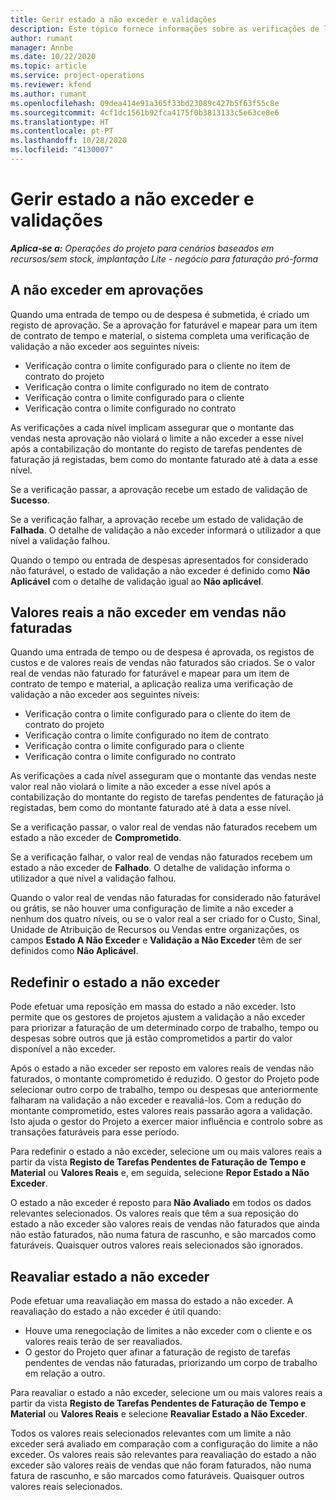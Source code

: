 ```yaml
---
title: Gerir estado a não exceder e validações
description: Este tópico fornece informações sobre as verificações de limite a não exceder realizadas no Project Operations.
author: rumant
manager: Annbe
ms.date: 10/22/2020
ms.topic: article
ms.service: project-operations
ms.reviewer: kfend
ms.author: rumant
ms.openlocfilehash: 09dea414e91a365f33bd23089c427b5f63f55c8e
ms.sourcegitcommit: 4cf1dc1561b92fca4175f0b3813133c5e63ce8e6
ms.translationtype: HT
ms.contentlocale: pt-PT
ms.lasthandoff: 10/28/2020
ms.locfileid: "4130007"
---
```

# <a name="manage-not-to-exceed-status-and-validations"></a>Gerir estado a não exceder e validações 

_**Aplica-se a:** Operações do projeto para cenários baseados em recursos/sem stock, implantação Lite - negócio para faturação pró-forma_

## <a name="not-to-exceed-on-approvals"></a>A não exceder em aprovações

Quando uma entrada de tempo ou de despesa é submetida, é criado um registo de aprovação. Se a aprovação for faturável e mapear para um item de contrato de tempo e material, o sistema completa uma verificação de validação a não exceder aos seguintes níveis:

  - Verificação contra o limite configurado para o cliente no item de contrato do projeto
  - Verificação contra o limite configurado no item de contrato
  - Verificação contra o limite configurado para o cliente
  - Verificação contra o limite configurado no contrato

As verificações a cada nível implicam assegurar que o montante das vendas nesta aprovação não violará o limite a não exceder a esse nível após a contabilização do montante do registo de tarefas pendentes de faturação já registadas, bem como do montante faturado até à data a esse nível.

Se a verificação passar, a aprovação recebe um estado de validação de **Sucesso**.

Se a verificação falhar, a aprovação recebe um estado de validação de **Falhada**. O detalhe de validação a não exceder informará o utilizador a que nível a validação falhou.

Quando o tempo ou entrada de despesas apresentados for considerado não faturável, o estado de validação a não exceder é definido como **Não Aplicável** com o detalhe de validação igual ao **Não aplicável**.

## <a name="not-to-exceed-on-unbilled-sales-actuals"></a>Valores reais a não exceder em vendas não faturadas

Quando uma entrada de tempo ou de despesa é aprovada, os registos de custos e de valores reais de vendas não faturados são criados. Se o valor real de vendas não faturado for faturável e mapear para um item de contrato de tempo e material, a aplicação realiza uma verificação de validação a não exceder aos seguintes níveis:

  - Verificação contra o limite configurado para o cliente do item de contrato do projeto
  - Verificação contra o limite configurado no item de contrato
  - Verificação contra o limite configurado para o cliente
  - Verificação contra o limite configurado no contrato

As verificações a cada nível asseguram que o montante das vendas neste valor real não violará o limite a não exceder a esse nível após a contabilização do montante do registo de tarefas pendentes de faturação já registadas, bem como do montante faturado até à data a esse nível.

Se a verificação passar, o valor real de vendas não faturados recebem um estado a não exceder de **Comprometido**.

Se a verificação falhar, o valor real de vendas não faturados recebem um estado a não exceder de **Falhado**. O detalhe de validação informa o utilizador a que nível a validação falhou.

Quando o valor real de vendas não faturadas for considerado não faturável ou grátis, se não houver uma configuração de limite a não exceder a nenhum dos quatro níveis, ou se o valor real a ser criado for o Custo, Sinal, Unidade de Atribuição de Recursos ou Vendas entre organizações, os campos **Estado A Não Exceder** e **Validação a Não Exceder** têm de ser definidos como **Não Aplicável**.

## <a name="reset-the-not-to-exceed-status"></a>Redefinir o estado a não exceder

Pode efetuar uma reposição em massa do estado a não exceder. Isto permite que os gestores de projetos ajustem a validação a não exceder para priorizar a faturação de um determinado corpo de trabalho, tempo ou despesas sobre outros que já estão comprometidos a partir do valor disponível a não exceder.

Após o estado a não exceder ser reposto em valores reais de vendas não faturados, o montante comprometido é reduzido. O gestor do Projeto pode selecionar outro corpo de trabalho, tempo ou despesas que anteriormente falharam na validação a não exceder e reavaliá-los. Com a redução do montante comprometido, estes valores reais passarão agora a validação. Isto ajuda o gestor do Projeto a exercer maior influência e controlo sobre as transações faturáveis para esse período.

Para redefinir o estado a não exceder, selecione um ou mais valores reais a partir da vista **Registo de Tarefas Pendentes de Faturação de Tempo e Material** ou **Valores Reais** e, em seguida, selecione **Repor Estado a Não Exceder**.

O estado a não exceder é reposto para **Não Avaliado** em todos os dados relevantes selecionados. Os valores reais que têm a sua reposição do estado a não exceder são valores reais de vendas não faturados que ainda não estão faturados, não numa fatura de rascunho, e são marcados como faturáveis. Quaisquer outros valores reais selecionados são ignorados.

## <a name="reevaluate-not-to-exceed-status"></a>Reavaliar estado a não exceder

Pode efetuar uma reavaliação em massa do estado a não exceder. A reavaliação do estado a não exceder é útil quando:

  - Houve uma renegociação de limites a não exceder com o cliente e os valores reais terão de ser reavaliados.
  - O gestor do Projeto quer afinar a faturação de registo de tarefas pendentes de vendas não faturadas, priorizando um corpo de trabalho em relação a outro.

Para reavaliar o estado a não exceder, selecione um ou mais valores reais a partir da vista **Registo de Tarefas Pendentes de Faturação de Tempo e Material** ou **Valores Reais** e selecione **Reavaliar Estado a Não Exceder**.

Todos os valores reais selecionados relevantes com um limite a não exceder será avaliado em comparação com a configuração do limite a não exceder. Os valores reais são relevantes para reavaliação do estado a não exceder são valores reais de vendas que não foram faturados, não numa fatura de rascunho, e são marcados como faturáveis. Quaisquer outros valores reais selecionados.
